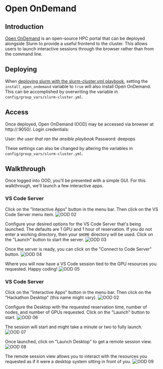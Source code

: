 Open OnDemand
===

## Introduction

[Open OnDemand](https://openondemand.org/) is an open-source HPC portal that can be deployed alongside Slurm to provide a useful frontend to the cluster. This allows users to launch interactive sessions through the browser rather than from the command line.

## Deploying

When [deploying slurm with the slurm-cluster.yml playbook](README.md), setting the `install_open_ondemand` variable to `true` will also install Open OnDemand. This can be accomplished by overwriting the variable in `config/group_vars/slurm-cluster.yml`.

## Access

Once deployed, Open OnDemand (OOD) may be accessed via browser at http://<slurm-master>:9050/. Login credentials:

User: _the user that ran the ansible playbook_
Password: deepops

These settings can also be changed by altering the variables in `config/group_vars/slurm-cluster.yml`.

## Walkthrough

Once logged into OOD, you'll be presented with a simple GUI. For this walkthrough, we'll launch a few interactive apps.

### VS Code Server

Click on the "Interactive Apps" button in the menu bar. Then click on the VS Code Server menu item.
![OOD 02](ood-images/ood-02.png)

Configure your desired options for the VS Code Server that's being launched. The defaults are 1 GPU and 1 hour of reservation. If you do not enter a working directory, then your `$HOME` directory will be used. Click on the "Launch" button to start the server.
![OOD 03](ood-images/ood-03.png)

Once the server is ready, you can click on the "Connect to Code Server" button.
![OOD 04](ood-images/ood-04.png)

Where you will now have a VS Code session tied to the GPU resources you requested. Happy coding!
![OOD 05](ood-images/ood-05.png)

### VS Code Server

Click on the "Interactive Apps" button in the menu bar. Then click on the "Hackathon Desktop" (this name might vary).
![OOD 02](ood-images/ood-02.png)

Configure the Desktop with the requested reservation time, number of nodes, and number of GPUs requested. Click on the "Launch" button to start.
![OOD 06](ood-images/ood-06.png)

The session will start and might take a minute or two to fully launch.
![OOD 07](ood-images/ood-07.png)

Once launched, click on "Launch Desktop" to get a remote session view.
![OOD 08](ood-images/ood-08.png)

The remote session view allows you to interact with the resources you requested as if it were a desktop system sitting in front of you.
![OOD 09](ood-images/ood-09.png)



